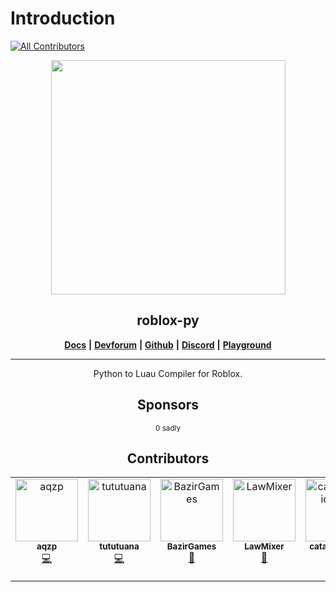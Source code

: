 # Introduction
<!-- ALL-CONTRIBUTORS-BADGE:START - Do not remove or modify this section -->
[![All Contributors](https://img.shields.io/badge/all_contributors-6-orange.svg?style=flat-square)](#contributors-)
<!-- ALL-CONTRIBUTORS-BADGE:END -->

<div align="center">

<figure><img src=".gitbook/assets/Screenshot 2023-07-10 at 12.06.03 AM.png" alt="" width="375"><figcaption></figcaption></figure>


## roblox-py

[**Docs**](https://docs.unexex.tech) **|** [**Devforum**]() **|** [**Github**](https://github.com/AsynchronousAI/roblox.pyc) **|** [**Discord**](https://discord.gg/3WCdXhwgfE) **|** [**Playground**]([https://roblox-py.aqzp.repl.co](https://coolpro200021.pythonanywhere.com/))

***

Python to Luau Compiler for Roblox.


## Sponsors
<!-- sponsors --><!-- sponsors -->
<sub>0 sadly</sub>

## Contributors 
<!-- ALL-CONTRIBUTORS-LIST:START - Do not remove or modify this section -->
<!-- prettier-ignore-start -->
<!-- markdownlint-disable -->
<table>
  <tbody>
    <tr>
      <td align="center" valign="top" width="14.28%"><a href="https://github.com/AsynchronousAI"><img src="https://avatars.githubusercontent.com/u/72946059?v=4?s=100" width="100px;" alt="aqzp"/><br /><sub><b>aqzp</b></sub></a><br /><a href="https://github.com/AsynchronousAI/roblox-pyc/commits?author=AsynchronousAI" title="Code">💻</a></td>
      <td align="center" valign="top" width="14.28%"><a href="https://github.com/tututuana"><img src="https://avatars.githubusercontent.com/u/51187395?v=4?s=100" width="100px;" alt="tututuana"/><br /><sub><b>tututuana</b></sub></a><br /><a href="https://github.com/AsynchronousAI/roblox-pyc/commits?author=tututuana" title="Code">💻</a></td>
      <td align="center" valign="top" width="14.28%"><a href="https://github.com/BazirGames"><img src="https://avatars.githubusercontent.com/u/49544193?v=4?s=100" width="100px;" alt="BazirGames"/><br /><sub><b>BazirGames</b></sub></a><br /><a href="https://github.com/AsynchronousAI/roblox-pyc/issues?q=author%3ABazirGames" title="Bug reports">🐛</a></td>
      <td align="center" valign="top" width="14.28%"><a href="http://lawmixerscpf.tk/group"><img src="https://avatars.githubusercontent.com/u/53837083?v=4?s=100" width="100px;" alt="LawMixer"/><br /><sub><b>LawMixer</b></sub></a><br /><a href="https://github.com/AsynchronousAI/roblox-pyc/issues?q=author%3ALawMixer" title="Bug reports">🐛</a></td>
      <td align="center" valign="top" width="14.28%"><a href="https://github.com/cataclysmic-dev"><img src="https://avatars.githubusercontent.com/u/141081747?v=4?s=100" width="100px;" alt="cataclysmic-dev"/><br /><sub><b>cataclysmic-dev</b></sub></a><br /><a href="https://github.com/AsynchronousAI/roblox-pyc/commits?author=cataclysmic-dev" title="Code">💻</a></td>
      <td align="center" valign="top" width="14.28%"><a href="https://github.com/luxkatana"><img src="https://avatars.githubusercontent.com/u/57036931?v=4?s=100" width="100px;" alt="luxkatana"/><br /><sub><b>luxkatana</b></sub></a><br /><a href="https://github.com/AsynchronousAI/roblox-pyc/issues?q=author%3Aluxkatana" title="Bug reports">🐛</a></td>
    </tr>
  </tbody>
</table>

<!-- markdownlint-restore -->
<!-- prettier-ignore-end -->

<!-- ALL-CONTRIBUTORS-LIST:END -->
<!-- markdownlint-disable -->

<!-- markdownlint-restore -->
<!-- prettier-ignore-end -->

<!-- ALL-CONTRIBUTORS-LIST:END -->
</div>
